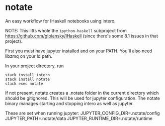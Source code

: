 notate
======

An easy workflow for IHaskell notebooks using intero.

NOTE: This lifts whole the `ipython-haskell` subproject from https://github.com/gibiansky/IHaskell (since there's some 8.1 issues in that project).

First you must have jupyter installed and on your PATH.  You'll also need libzmq on your ld path.

In your project directory, run

    stack install intero
    stack install notate
    stack exec notate

If not present, notate creates a .notate folder in the current directory which should be gitignored. This will be used for jupyter configuration. The notate binary manages starting and stopping intero as well as jupyter.

These are set when running jupyter:
JUPYTER_CONFIG_DIR=.notate/config
JUPYTER_PATH=.notate/data
JUPYTER_RUNTIME_DIR=.notate/runtime
